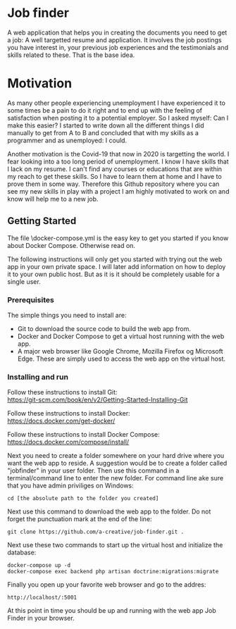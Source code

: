 # Job finder

A web application that helps you in creating the documents you need to get a job: A well targetted resume and application. It involves the job postings you have interest in, your previous job experiences and the testimonials and skills related to these. That is the base idea.

# Motivation

As many other people experiencing unemployment I have experienced it to some times be a pain to do it right and to end up with the feeling of satisfaction when posting it to a potential employer. So I asked myself: Can I make this easier? I started to write down all the different things I did manually to get from A to B and concluded that with my skills as a programmer and as unemployed: I could.

Another motivation is the Covid-19 that now in 2020 is targetting the world. I fear looking into a too long period of unemployment. I know I have skills that I lack on my resume. I can't find any courses or educations that are within my reach to get these skills. So I have to learn them at home and I have to prove them in some way. Therefore this Github repository where you can see my new skills in play with a project I am highly motivated to work on and know will help me to a new job.

## Getting Started

The file \docker-compose.yml is the easy key to get you started if you know about Docker Compose. Otherwise read on.

The following instructions will only get you started with trying out the web app in your own private space. I will later add information on how to deploy it to your own public host. But as it is it should be completely usable for a single user.

### Prerequisites

The simple things you need to install are:

- Git to download the source code to build the web app from.
- Docker and Docker Compose to get a virtual host running with the web app.
- A major web browser like Google Chrome, Mozilla Firefox og Microsoft Edge. These are simply used to access the web app on the virtual host.

### Installing and run

Follow these instructions to install Git:  
https://git-scm.com/book/en/v2/Getting-Started-Installing-Git

Follow these instructions to install Docker:  
https://docs.docker.com/get-docker/

Follow these instructions to install Docker Compose:  
https://docs.docker.com/compose/install/

Next you need to create a folder somewhere on your hard drive where you want the web app to reside. A suggestion would be to create a folder called "jobfinder" in your user folder. Then use this command in a terminal/command line to enter the new folder. For command line ake sure that you have admin priviliges on Windows:   
```
cd [the absolute path to the folder you created]
```
Next use this command to download the web app to the folder. Do not forget the punctuation mark at the end of the line:
```
git clone https://github.com/a-creative/job-finder.git .

```
Next use these two commands to start up the virtual host and initialize the database:
```
docker-compose up -d
docker-compose exec backend php artisan doctrine:migrations:migrate 
```
Finally you open up your favorite web browser and go to the addres:
```
http://localhost/:5001
```
At this point in time you should be up and running with the web app Job Finder in your browser.